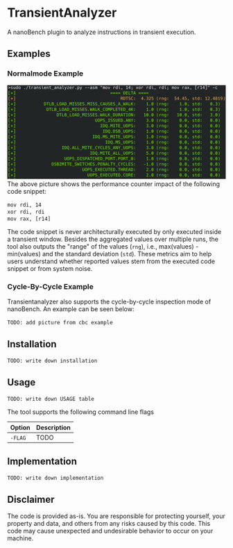 # TransientAnalyzer
A nanoBench plugin to analyze instructions in transient execution.

## Examples

### Normalmode Example

![Example Usage](./data/analyzer_example01.png)
The above picture shows the performance counter impact of the following code snippet:
```
mov rdi, 14
xor rdi, rdi
mov rax, [r14]
```
The code snippet is never architecturally executed by only executed inside a transient window. Besides the aggregated values over multiple runs, the tool also outputs the "range" of the values (`rng`), i.e., max(values) - min(values) and the standard deviation (`std`).
These metrics aim to help users understand whether reported values stem from the executed code snippet or from system noise.

### Cycle-By-Cycle Example
Transientanalyzer also supports the cycle-by-cycle inspection mode of nanoBench. An example can be seen below:

```
TODO: add picture from cbc example
```

## Installation
```
TODO: write down installation
```

## Usage
```
TODO: write down USAGE table

```
The tool supports the following command line flags

| Option                       | Description |
|------------------------------|-------------|
| `-FLAG`                      | TODO

## Implementation
```
TODO: write down implementation
```

## Disclaimer
The code is provided as-is. You are responsible for protecting yourself, your property and data, and others from any risks caused by this code. This code may cause unexpected and undesirable behavior to occur on your machine.